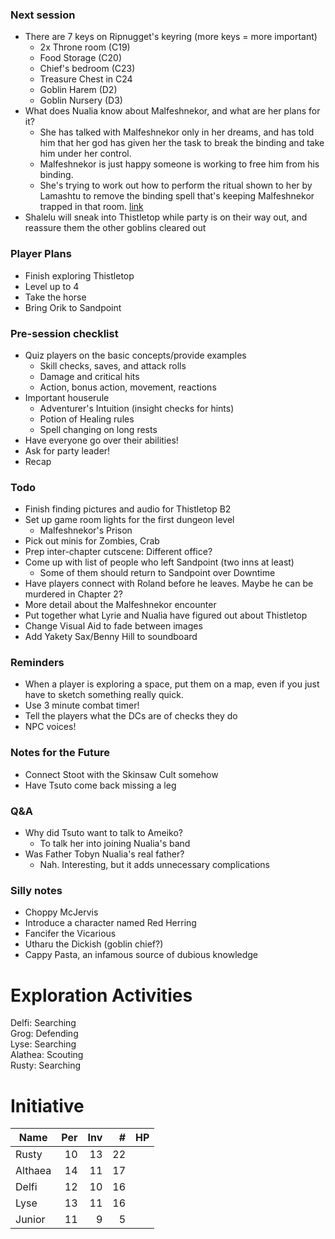 ### Next session

* There are 7 keys on Ripnugget's keyring (more keys = more important)
  * 2x Throne room (C19)
  * Food Storage (C20)
  * Chief's bedroom (C23)
  * Treasure Chest in C24
  * Goblin Harem (D2)
  * Goblin Nursery (D3)
* What does Nualia know about Malfeshnekor, and what are her plans for it?
  * She has talked with Malfeshnekor only in her dreams, and has told him that her god has given her the task to break the binding and take him under her control.
  * Malfeshnekor is just happy someone is working to free him from his binding.
  * She's trying to work out how to perform the ritual shown to her by Lamashtu to remove the binding spell that's keeping Malfeshnekor trapped in that room. [link](https://paizo.com/threads/rzs2t67q?Is-Nualia-dumb#2)
* Shalelu will sneak into Thistletop while party is on their way out, and reassure them the other goblins cleared out

### Player Plans

* Finish exploring Thistletop
* Level up to 4
* Take the horse
* Bring Orik to Sandpoint

### Pre-session checklist

* Quiz players on the basic concepts/provide examples
  * Skill checks, saves, and attack rolls
  * Damage and critical hits
  * Action, bonus action, movement, reactions
* Important houserule
  * Adventurer's Intuition (insight checks for hints)
  * Potion of Healing rules
  * Spell changing on long rests
* Have everyone go over their abilities!
* Ask for party leader!
* Recap

### Todo

* Finish finding pictures and audio for Thistletop B2
* Set up game room lights for the first dungeon level
  * Malfeshnekor's Prison
* Pick out minis for Zombies, Crab
* Prep inter-chapter cutscene: Different office?
* Come up with list of people who left Sandpoint (two inns at least)
  * Some of them should return to Sandpoint over Downtime
* Have players connect with Roland before he leaves. Maybe he can be murdered in Chapter 2?
* More detail about the Malfeshnekor encounter
* Put together what Lyrie and Nualia have figured out about Thistletop
* Change Visual Aid to fade between images
* Add Yakety Sax/Benny Hill to soundboard

### Reminders

* When a player is exploring a space, put them on a map, even if you just have to sketch something really quick.
* Use 3 minute combat timer!
* Tell the players what the DCs are of checks they do
* NPC voices!

### Notes for the Future

* Connect Stoot with the Skinsaw Cult somehow
* Have Tsuto come back missing a leg

### Q&A

* Why did Tsuto want to talk to Ameiko?
  * To talk her into joining Nualia's band
* Was Father Tobyn Nualia's real father?
  * Nah. Interesting, but it adds unnecessary complications

### Silly notes

* Choppy McJervis
* Introduce a character named Red Herring
* Fancifer the Vicarious
* Utharu the Dickish (goblin chief?)
* Cappy Pasta, an infamous source of dubious knowledge

# Exploration Activities

Delfi: Searching  
Grog: Defending  
Lyse: Searching  
Alathea: Scouting  
Rusty: Searching

# Initiative

| Name    |  Per |  Inv |  # | HP      |
|---------|-----:|-----:|---:|---------|
| Rusty   |   10 |   13 | 22 |         |
| Althaea |   14 |   11 | 17 |         |
| Delfi   |   12 |   10 | 16 |         |
| Lyse    |   13 |   11 | 16 |         |
| Junior  |   11 |    9 |  5 |         |